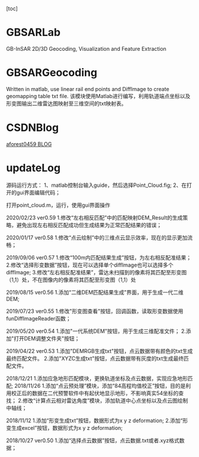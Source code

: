 [toc]
# GBSARLab
GB-InSAR 2D/3D Geocoding, Visualization and Feature Extraction
# GBSARGeocoding
Written in matlab, use linear rail end points and DiffImage to create geomapping table txt file. 
该模块使用Matlab进行编写，利用轨道端点坐标以及形变图输出二维雷达图映射至三维空间的txt映射表。
# CSDNBlog
[aforest0459 BLOG](https://blog.csdn.net/weixin_41661099)

# updateLog
源码运行方式：
1、matlab控制台输入guide，然后选择Point_Cloud.fig;
2、在打开的gui界面编辑代码；

打开point_cloud.m，运行，使用gui界面操作

2020/02/23
ver0.59
1.修改“左右相反匹配”中的匹配映射DEM_Result的生成策略，避免出现左右相反匹配成功但生成结果为正常匹配结果的错误；

2020/01/17
ver0.58
1.修改“点云绘制”中的三维点云显示效率，现在的显示更加流畅；

2019/09/06
ver0.57
1.修改“100m内匹配结果生成”按钮，为左右相反配准结果；
2.修改“选择形变数据”按钮，现在可以选择单个diffImage也可以选择多个diffImage;
3.修改“左右相反配准结果”，雷达未扫描到的像素将其匹配至形变图（1,1）处，不在图像内的像素将其匹配至形变图（1,1）处

2019/08/15
ver0.56
1.添加“二维DEM匹配结果生成”界面，用于生成一代二维DEM;

2019/07/23
ver0.55
1.修改"形变图查看"按钮，回调函数，读取形变数据使用funDiffImageReader函数；

2019/05/20
ver0.54
1.添加"一代系统DEM"按钮，用于生成三维配准文件；
2.添加"打开DEM调整文件夹"按钮；

2019/04/22
ver0.53
1.添加"DEMRGB生成txt"按钮，点云数据带有颜色的txt生成最终匹配文件。
2.添加"XYZC生成txt"按钮，点云数据带有灰度的txt生成最终匹配文件。

2018/12/21
1.添加应急地形匹配模块，更换轨道坐标及点云数据，实现应急地形匹配;
2018/11/26
1.添加“点云预处理”模块，添加“84高程均值校正”按钮，目的是利用校正后的数据在二代预警软件中有起伏地显示地形，不影响真实54坐标的查找；
2.修改“计算点云相对雷达角度”模块，添加轨道中心点坐标以及点云图绘制中轴线；

2018/11/12
1.添加“形变生成txt”按钮，数据形式为x y z deformation;
2.添加“形变生成excel”按钮，数据形式为x y z deformation;

2018/10/27 
ver0.50
1.添加“选择点云数据”按钮，点云数据.txt或者.xyz格式数据；
